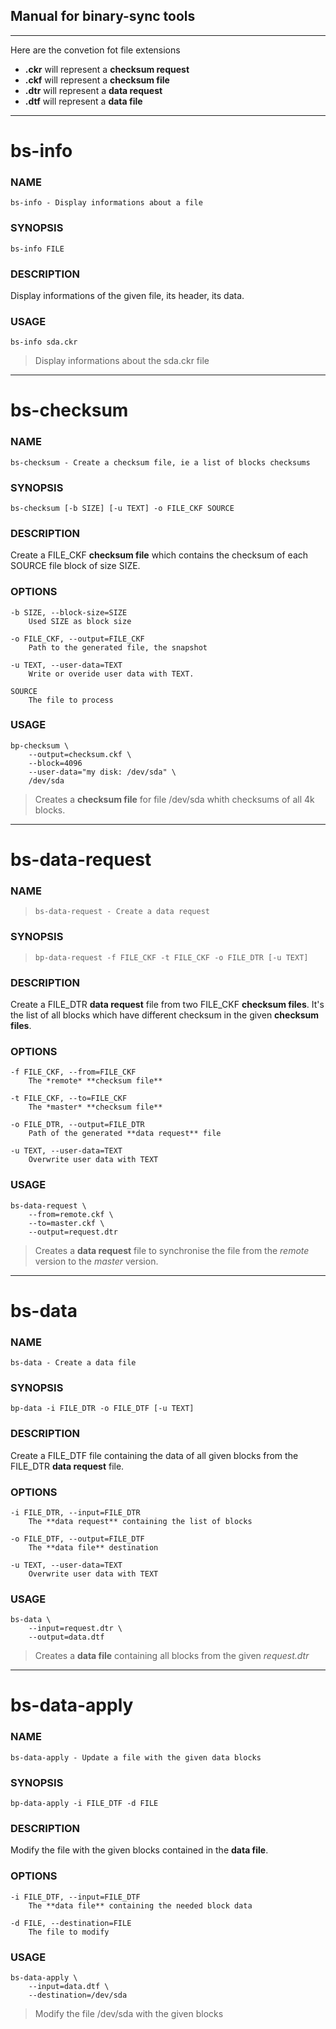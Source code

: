 ## Manual for binary-sync tools

---
Here are the convetion fot file extensions

* **.ckr** will represent a **checksum request**
* **.ckf** will represent a **checksum file**
* **.dtr** will represent a **data request**
* **.dtf** will represent a **data file**


---

# bs-info

### NAME
    bs-info - Display informations about a file

### SYNOPSIS
    bs-info FILE

### DESCRIPTION
Display informations of the given file, its header, its data.

### USAGE
    bs-info sda.ckr
> Display informations about the sda.ckr file


---

# bs-checksum

### NAME
    bs-checksum - Create a checksum file, ie a list of blocks checksums

### SYNOPSIS
    bs-checksum [-b SIZE] [-u TEXT] -o FILE_CKF SOURCE

### DESCRIPTION
Create a FILE_CKF **checksum file** which contains the checksum of each SOURCE file block of size SIZE.

### OPTIONS
    -b SIZE, --block-size=SIZE
        Used SIZE as block size

    -o FILE_CKF, --output=FILE_CKF 
        Path to the generated file, the snapshot

    -u TEXT, --user-data=TEXT
        Write or overide user data with TEXT. 

    SOURCE
        The file to process

### USAGE
    bp-checksum \
        --output=checksum.ckf \
        --block=4096 
        --user-data="my disk: /dev/sda" \
        /dev/sda
> Creates a **checksum file** for file /dev/sda whith checksums of all 4k blocks.


---
# bs-data-request 

### NAME
>     bs-data-request - Create a data request

### SYNOPSIS
>     bp-data-request -f FILE_CKF -t FILE_CKF -o FILE_DTR [-u TEXT] 

### DESCRIPTION
Create a FILE_DTR **data request** file from two FILE_CKF **checksum files**. 
It's the list of all blocks which have different checksum in the given **checksum files**.

### OPTIONS
    -f FILE_CKF, --from=FILE_CKF
        The *remote* **checksum file**

    -t FILE_CKF, --to=FILE_CKF
        The *master* **checksum file**

    -o FILE_DTR, --output=FILE_DTR 
        Path of the generated **data request** file

    -u TEXT, --user-data=TEXT
        Overwrite user data with TEXT

### USAGE
    bs-data-request \
        --from=remote.ckf \
        --to=master.ckf \
        --output=request.dtr
> Creates a **data request** file to synchronise the file from the *remote* version to the *master* version.

---
# bs-data

### NAME
    bs-data - Create a data file

### SYNOPSIS
    bp-data -i FILE_DTR -o FILE_DTF [-u TEXT] 

### DESCRIPTION
Create a FILE_DTF file containing the data of all given blocks from the FILE_DTR **data request** file.

### OPTIONS
    -i FILE_DTR, --input=FILE_DTR
        The **data request** containing the list of blocks

    -o FILE_DTF, --output=FILE_DTF
        The **data file** destination

    -u TEXT, --user-data=TEXT
        Overwrite user data with TEXT

### USAGE
    bs-data \
        --input=request.dtr \
        --output=data.dtf 
> Creates a **data file** containing all blocks from the given _request.dtr_

---
# bs-data-apply

### NAME
    bs-data-apply - Update a file with the given data blocks

### SYNOPSIS
    bp-data-apply -i FILE_DTF -d FILE

### DESCRIPTION
Modify the file with the given blocks contained in the **data file**.

### OPTIONS
    -i FILE_DTF, --input=FILE_DTF
        The **data file** containing the needed block data

    -d FILE, --destination=FILE
        The file to modify
        
### USAGE
    bs-data-apply \
        --input=data.dtf \
        --destination=/dev/sda
> Modify the file /dev/sda with the given blocks

